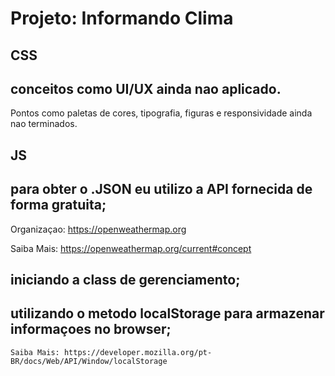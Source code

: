 # Projeto: Informando Clima

## CSS

## conceitos como UI/UX ainda nao aplicado.
Pontos como paletas de cores, tipografia, figuras e responsividade ainda nao terminados.

## JS

## para obter o .JSON eu utilizo a API fornecida de forma gratuita;
 Organizaçao: https://openweathermap.org
 
 Saiba Mais: https://openweathermap.org/current#concept

## iniciando a class de gerenciamento;

## utilizando o metodo localStorage para armazenar informaçoes no browser;
    Saiba Mais: https://developer.mozilla.org/pt-BR/docs/Web/API/Window/localStorage